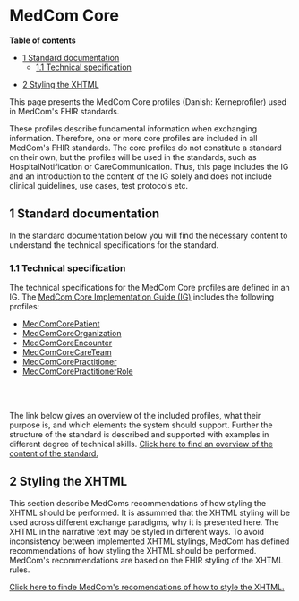 <!-- <a href="https://medcomdk.github.io/MedComLandingPage/">Return</a> -->

# MedCom Core 


**Table of contents**
- [1 Standard documentation](#1-standard-documentation)
  * [1.1 Technical specification](#11-technical-specification)
* [2 Styling the XHTML](#2-styling-the-xhtml)

This page presents the MedCom Core profiles (Danish: Kerneprofiler) used in MedCom's FHIR standards. 

These profiles describe fundamental information when exchanging information. Therefore, one or more core profiles are included in all MedCom's FHIR standards. The core profiles do not constitute a standard on their own, but the profiles will be used in the standards, such as HospitalNotification or CareCommunication. Thus, this page includes the IG and an introduction to the content of the IG solely and does not include clinical guidelines, use cases, test protocols etc.

## 1 Standard documentation 
In the standard documentation below you will find the necessary content to understand the technical specifications for the standard. 

### 1.1 Technical specification
The technical specifications for the MedCom Core profiles are defined in an IG. 
The <a href="https://medcomfhir.dk/ig/core/" target="_blank">MedCom Core Implementation Guide (IG)</a> includes the following profiles:	
* <a href="https://medcomfhir.dk/ig/core/StructureDefinition-medcom-core-patient.html" target="_blank">MedComCorePatient</a> 
* <a href="https://medcomfhir.dk/ig/core/StructureDefinition-medcom-core-organization.html" target="_blank">MedComCoreOrganization</a> 
* <a href="https://medcomfhir.dk/ig/core/StructureDefinition-medcom-core-encounter.html" target="_blank">MedComCoreEncounter</a>  
* <a href="https://medcomfhir.dk/ig/core/StructureDefinition-medcom-core-careteam.html" target="_blank">MedComCoreCareTeam</a>  
* <a href="https://medcomfhir.dk/ig/core/StructureDefinition-medcom-core-practitioner.html" target="_blank">MedComCorePractitioner</a>
* <a href="https://medcomfhir.dk/ig/core/StructureDefinition-medcom-core-practitionerrole.html" target="_blank">MedComCorePractitionerRole</a> 
<br>
<br>

The link below gives an overview of the included profiles, what their purpose is, and which elements the system should support. Further the structure of the standard is described and supported with examples in different degree of technical skills.
[Click here to find an overview of the content of the standard.](assets/documents/Intro-Technical-Spec-ENG.md)

## 2 Styling the XHTML  
This section describe MedComs recommendations of how styling the XHTML should be performed. It is assummed that the XHTML styling will be used across different exchange paradigms, why it is presented here. The XHTML in the narrative text may be styled in different ways. To avoid inconsistency between implemented XHTML stylings, MedCom has defined recommendations of how styling the XHTML should be performed. MedCom's recommendations are based on the FHIR styling of the XHTML rules.
 
[Click here to finde MedCom's recomendations of how to style the XHTML.](assets/documents/MedComCore-Styling_the_XHTML.md)
<!-- As mentioned previously the MedCom Core profiles do not alone compose a standard but are used to describe important information in MedCom's standards. 

Understanding IG's might be difficult for people with little or no knowledge about FHIR. Therefore, MedCom has developed a page describing the content of the core IG. The link below gives an overview of the included profiles, what their purpose is, and which elements the system should suppor.  -->





